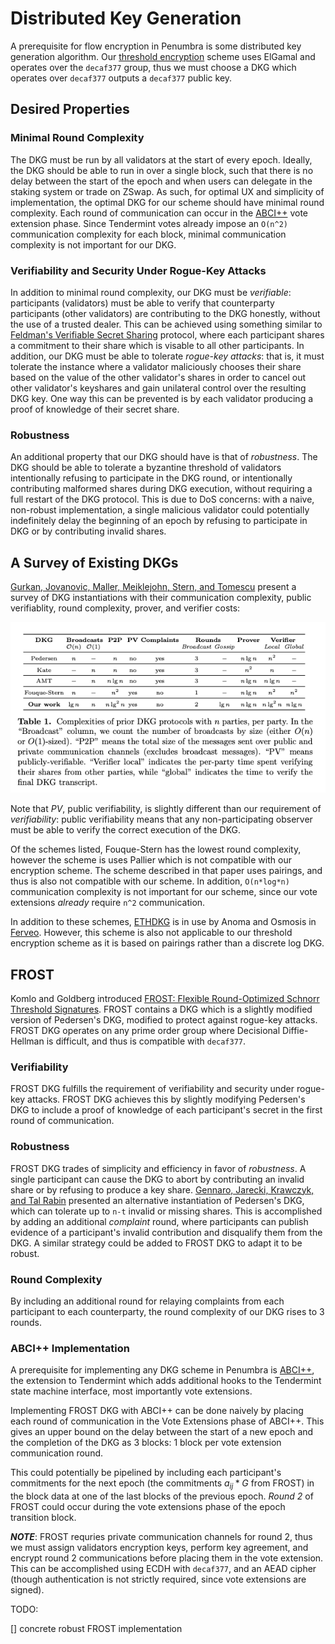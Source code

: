 # Distributed Key Generation

A prerequisite for flow encryption in Penumbra is some distributed key
generation algorithm. Our [threshold encryption](./threshold-encryption.md)
scheme uses ElGamal and operates over the `decaf377` group, thus we must choose
a DKG which operates over `decaf377` outputs a `decaf377` public key. 

## Desired Properties

### Minimal Round Complexity

The DKG must be run by all validators at the start of every epoch. Ideally, the
DKG should be able to run in over a single block, such that there is no delay
between the start of the epoch and when users can delegate in the staking
system or trade on ZSwap. As such, for optimal UX and simplicity of
implementation, the optimal DKG for our scheme should have minimal round
complexity. Each round of communication can occur in the
[ABCI++](https://github.com/tendermint/spec/blob/master/rfc/004-abci%2B%2B.md)
vote extension phase. Since Tendermint votes already impose an `O(n^2)`
communication complexity for each block, minimal communication complexity is
not important for our DKG.

### Verifiability and Security Under Rogue-Key Attacks

In addition to minimal round complexity, our DKG must be *verifiable*:
participants (validators) must be able to verify that counterparty participants
(other validators) are contributing to the DKG honestly, without the use of a
trusted dealer. This can be achieved using something similar to [Feldman's
Verifiable Secret Sharing][feldman] protocol, where each participant shares a
commitment to their share which is visable to all other participants. In
addition, our DKG must be able to tolerate *rogue-key attacks*: that is, it
must tolerate the instance where a validator maliciously chooses their share
based on the value of the other validator's shares in order to cancel out other
validator's keyshares and gain unilateral control over the resulting DKG key.
One way this can be prevented is by each validator producing a proof of
knowledge of their secret share.

### Robustness

An additional property that our DKG should have is that of *robustness*. The
DKG should be able to tolerate a byzantine threshold of validators
intentionally refusing to participate in the DKG round, or intentionally
contributing malformed shares during DKG execution, without requiring a full
restart of the DKG protocol. This is due to DoS concerns: with a naive,
non-robust implementation, a single malicious validator could potentially
indefinitely delay the beginning of an epoch by refusing to participate in DKG
or by contributing invalid shares.


## A Survey of Existing DKGs

[Gurkan, Jovanovic, Maller, Meiklejohn, Stern, and Tomescu][GJMMST] present a survey of DKG instantiations with their communication complexity, public verifiablity, round complexity, prover, and verifier costs:

![](./dkg-table.png)

Note that *PV*, public verifiability, is slightly different than our
requirement of *verifiability*: public verifiability means that any
non-participating observer must be able to verify the correct execution of the
DKG.

Of the schemes listed, Fouque-Stern has the lowest round complexity, however
the scheme is uses Pallier which is not compatible with our encryption scheme.
The scheme described in that paper uses pairings, and thus is also not
compatible with our scheme. In addition, `O(n*log*n)` communication complexity
is not important for our scheme, since our vote extensions *already* require
`n^2` communication.

In addition to these schemes, [ETHDKG][ethdkg] is in use by Anoma and Osmosis
in
[Ferveo](https://anoma.network/blog/ferveo-a-distributed-key-generation-scheme-for-front-running-protection/).
However, this scheme is also not applicable to our threshold encryption scheme
as it is based on pairings rather than a discrete log DKG.

## FROST

Komlo and Goldberg introduced [FROST: Flexible Round-Optimized Schnorr
Threshold Signatures][frost]. FROST contains a DKG which is a slightly modified
version of Pedersen's DKG, modified to protect against rogue-key attacks. FROST
DKG operates on any prime order group where Decisional Diffie-Hellman is
difficult, and thus is compatible with `decaf377`. 


### Verifiability 

FROST DKG fulfills the requirement of verifiability and security under
rogue-key attacks. FROST DKG achieves this by slightly modifying Pedersen's DKG
to include a proof of knowledge of each participant's secret in the first round
of communication.

### Robustness

FROST DKG trades of simplicity and efficiency in favor of *robustness*. A
single participant can cause the DKG to abort by contributing an invalid share
or by refusing to produce a key share. [Gennaro, Jarecki, Krawczyk, and Tal
Rabin][gennaro] presented an alternative instantiation of Pedersen's DKG, which
can tolerate up to `n-t` invalid or missing shares. This is accomplished by
adding an additional *complaint* round, where participants can publish evidence
of a participant's invalid contribution and disqualify them from the DKG. A
similar strategy could be added to FROST DKG to adapt it to be robust.

### Round Complexity

By including an additional round for relaying complaints from each participant
to each counterparty, the round complexity of our DKG rises to 3 rounds.

### ABCI++ Implementation

A prerequisite for implementing any DKG scheme in Penumbra is
[ABCI++](https://github.com/tendermint/spec/blob/master/rfc/004-abci%2B%2B.md),
the extension to Tendermint which adds additional hooks to the Tendermint state
machine interface, most importantly vote extensions.

Implementing FROST DKG with ABCI++ can be done naively by placing each round of
communication in the Vote Extensions phase of ABCI++. This gives an upper bound
on the delay between the start of a new epoch and the completion of the DKG as
3 blocks: 1 block per vote extension communication round.

This could potentially be pipelined by including each participant's commitments for the next epoch (the commitments $a_{ij}*G$ from FROST) in the block data at one of the last blocks of the previous epoch. *Round 2* of FROST could occur during the vote extensions phase of the epoch transition block.

***NOTE***: FROST requries private communication channels for round 2, thus we
must assign validators encryption keys, perform key agreement, and encrypt
round 2 communications before placing them in the vote extension. This can be
accomplished using ECDH with `decaf377`, and an AEAD cipher (though
authentication is not strictly required, since vote extensions are signed). 


TODO:

[] concrete robust FROST implementation


[ethdkg]: https://eprint.iacr.org/2019/985
[feldman]: https://www.cs.umd.edu/~gasarch/TOPICS/secretsharing/feldmanVSS.pdf
[gennaro]: http://citeseerx.ist.psu.edu/viewdoc/download?doi=10.1.1.134.6445&rep=rep1&type=pdf
[GJMMST]: https://eprint.iacr.org/2021/005.pdf
[frost]: https://eprint.iacr.org/2020/852.pdf